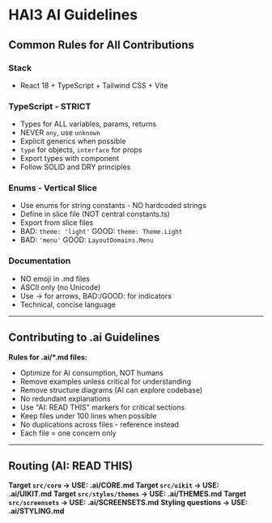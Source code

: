 # HAI3 AI Guidelines

## Common Rules for All Contributions

### Stack
- React 18 + TypeScript + Tailwind CSS + Vite

### TypeScript - STRICT
- Types for ALL variables, params, returns
- NEVER `any`, use `unknown`
- Explicit generics when possible
- `type` for objects, `interface` for props
- Export types with component
- Follow SOLID and DRY principles

### Enums - Vertical Slice
- Use enums for string constants - NO hardcoded strings
- Define in slice file (NOT central constants.ts)
- Export from slice files
- BAD: `theme: 'light'` GOOD: `theme: Theme.Light`
- BAD: `'menu'` GOOD: `LayoutDomains.Menu`

### Documentation
- NO emoji in .md files
- ASCII only (no Unicode)
- Use -> for arrows, BAD:/GOOD: for indicators
- Technical, concise language

---

## Contributing to .ai Guidelines

**Rules for .ai/*.md files:**
- Optimize for AI consumption, NOT humans
- Remove examples unless critical for understanding
- Remove structure diagrams (AI can explore codebase)
- No redundant explanations
- Use "AI: READ THIS" markers for critical sections
- Keep files under 100 lines when possible
- No duplications across files - reference instead
- Each file = one concern only

---

## Routing (AI: READ THIS)

**Target `src/core` -> USE: .ai/CORE.md**
**Target `src/uikit` -> USE: .ai/UIKIT.md**
**Target `src/styles/themes` -> USE: .ai/THEMES.md**
**Target `src/screensets` -> USE: .ai/SCREENSETS.md**
**Styling questions -> USE: .ai/STYLING.md**
